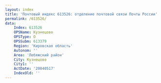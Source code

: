 ```yaml
---
layout: index
title: 'Почтовый индекс 613526: отделение почтовой связи Почты России'
permalink: /613526/
data:
    Index: 613526
    OPSName: Кузнецово
    OPSType: О
    OPSSubm: 613379
    Region: 'Кировская область'
    Autonom: ''
    Area: 'Лебяжский район'
    City: Кузнецово
    City1: ''
    ActDate: '20040517'
    IndexOld: ''
---
```

